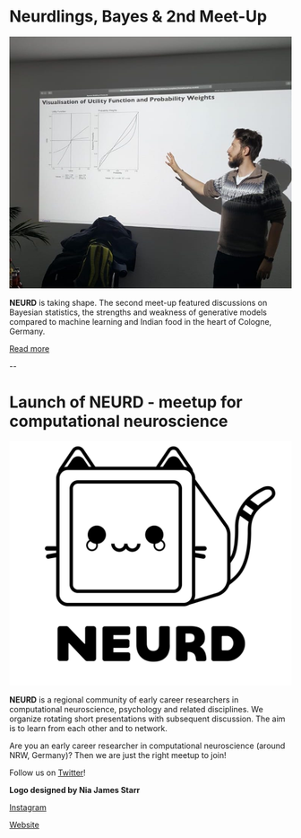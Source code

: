 # Neurdlings, Bayes & 2nd Meet-Up

![2nd-Meet-Up](/files/images/Felix-at-NEURD.jpeg)

**NEURD** is taking shape. The second meet-up featured discussions on Bayesian statistics, the strengths and weakness of generative models compared to machine learning and Indian food in the heart of Cologne, Germany.

[Read more](/pages/blogposts/NEURD_061119.md)

--

# Launch of NEURD - meetup for computational neuroscience

![NEURD Logo](/files/images/NEURD-logo.png)

**NEURD** is a regional community of early career researchers in computational neuroscience, psychology and related disciplines. We organize rotating short presentations with subsequent discussion. The aim is to learn from each other and to network.

Are you an early career researcher in computational neuroscience (around NRW, Germany)?
Then we are just the right meetup to join!

Follow us on [Twitter](https://twitter.com/__neurd__)!

**Logo designed by Nia James Starr**

[Instagram](https://www.instagram.com/littlestarrdust/)

[Website](http://littleniak.com)
